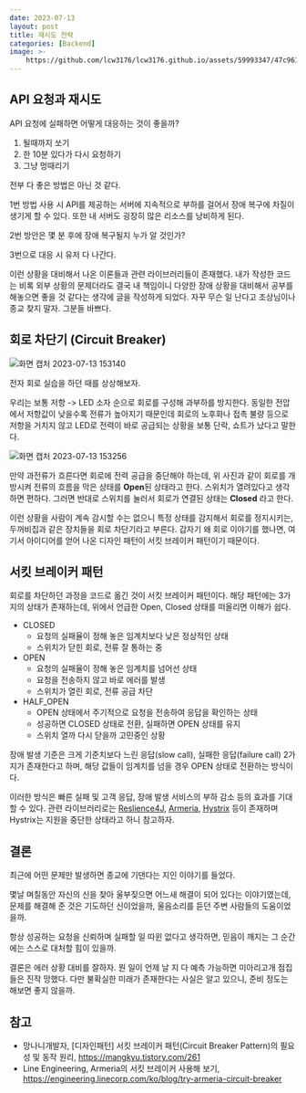 ```yaml
---
date: 2023-07-13
layout: post
title: 재시도 전략
categories: [Backend]
image: >-
    https://github.com/lcw3176/lcw3176.github.io/assets/59993347/47c9618f-488d-4995-aac3-7b505b1562f6
---
```


## API 요청과 재시도
API 요청에 실패하면 어떻게 대응하는 것이 좋을까?

1. 될때까지 쏘기
2. 한 10분 있다가 다시 요청하기
3. 그냥 멍때리기

전부 다 좋은 방법은 아닌 것 같다.

1번 방법 사용 시 API를 제공하는 서버에 지속적으로 부하를 걸어서 장애 복구에 차질이 생기게 할 수 있다. 또한 내 서버도 굉장히 많은 리소스를 낭비하게 된다.

2번 방안은 몇 분 후에 장애 복구될지 누가 알 것인가?

3번으로 대응 시 유저 다 나간다. 

이런 상황을 대비해서 나온 이론들과 관련 라이브러리들이 존재했다.
내가 작성한 코드는 비록 외부 상황의 문제더라도 결국 내 책임이니 
다양한 장애 상황을 대비해서 공부를 해놓으면 좋을 것 같다는 생각에 글을 작성하게 되었다.
자꾸 무슨 일 난다고 조상님이나 종교 찾지 말자. 그분들 바쁘다. 

## 회로 차단기 (Circuit Breaker)

![화면 캡처 2023-07-13 153140](https://github.com/lcw3176/lcw3176.github.io/assets/59993347/60d8d054-35f5-4625-a370-e5d5076f7516)

전자 회로 실습을 하던 때를 상상해보자.

우리는 보통 저항 -> LED 소자 순으로 회로를 구성해 과부하를 방지한다.
동일한 전압에서 저항값이 낮을수록 전류가 높아지기 때문인데 
회로의 노후화나 접촉 불량 등으로 저항을 거치지 않고 LED로 
전력이 바로 공급되는 상황을 보통 단락, 쇼트가 났다고 말한다.


![화면 캡처 2023-07-13 153256](https://github.com/lcw3176/lcw3176.github.io/assets/59993347/2ca09454-8c00-40a2-8ac8-7e59114e6ec6)

만약 과전류가 흐른다면 회로에 전력 공급을 중단해야 하는데,
위 사진과 같이 회로를 개방시켜 전류의 흐름을 막은 상태를 **Open**된 상태라고 한다. 스위치가 열려있다고 생각하면 편하다.
그러면 반대로 스위치를 눌러서 회로가 연결된 상태는 **Closed** 라고 한다.

이런 상황을 사람이 계속 감시할 수는 없으니 특정 상태를 감지해서 회로를 정지시키는, 두꺼비집과 같은 장치들을 회로 차단기라고 부른다.
갑자기 왜 회로 이야기를 했나면, 여기서 아이디어를 얻어 나온 디자인 패턴이 서킷 브레이커 패턴이기 때문이다.

## 서킷 브레이커 패턴

회로를 차단하던 과정을 코드로 옮긴 것이 서킷 브레이커 패턴이다.
해당 패턴에는 3가지의 상태가 존재하는데, 위에서 언급한 Open, Closed 상태를 떠올리면 이해가 쉽다.

- CLOSED
    - 요청의 실패율이 정해 놓은 임계치보다 낮은 정상적인 상태
    - 스위치가 닫힌 회로, 전류 잘 통하는 중
- OPEN 
    - 요청의 실패율이 정해 놓은 임계치를 넘어선 상태 
    - 요청을 전송하지 않고 바로 에러를 발생
    - 스위치가 열린 회로, 전류 공급 차단
- HALF_OPEN
    - OPEN 상태에서 주기적으로 요청을 전송하여 응답을 확인하는 상태
    - 성공하면 CLOSED 상태로 전환, 실패하면 OPEN 상태를 유지
    - 스위치 열까 다시 닫을까 고민중인 상황

장애 발생 기준은 크게 기준치보다 느린 응답(slow call), 실패한 응답(failure call) 2가지가 존재한다고 하며,
해당 값들이 임계치를 넘을 경우 OPEN 상태로 전환하는 방식이다.

이러한 방식은 빠른 실패 및 고객 응답, 장애 발생 서비스의 부하 감소 등의 효과를 기대할 수 있다.
관련 라이브러리로는 [Reslience4J](https://resilience4j.readme.io/), [Armeria](https://github.com/line/armeria), [Hystrix](https://github.com/Netflix/Hystrix) 등이 존재하며 Hystrix는 지원을 중단한 상태라고 하니 참고하자.

## 결론

최근에 어떤 문제만 발생하면 종교에 기댄다는 지인 이야기를 들었다.

몇날 며칠동안 자신의 신을 찾아 울부짖으면 어느새 해결이 되어 있다는 이야기였는데,
문제를 해결해 준 것은 기도하던 신이었을까, 울음소리를 듣던 주변 사람들의 도움이었을까.

항상 성공하는 요청을 신뢰하며 실패할 일 따윈 없다고 생각하면,
믿음이 깨지는 그 순간에는 스스로 대처할 힘이 있을까.

결론은 에러 상황 대비를 잘하자. 뭔 일이 언제 날 지 다 예측 가능하면 미아리고개 점집들은 진작 망했다. 다만 불확실한 미래가 존재한다는 사실은 알고 있으니, 준비 정도는 해보면 좋지 않을까.

## 참고
- 망나니개발자, [디자인패턴] 서킷 브레이커 패턴(Circuit Breaker Pattern)의 필요성 및 동작 원리, https://mangkyu.tistory.com/261
- Line Engineering, Armeria의 서킷 브레이커 사용해 보기, https://engineering.linecorp.com/ko/blog/try-armeria-circuit-breaker
